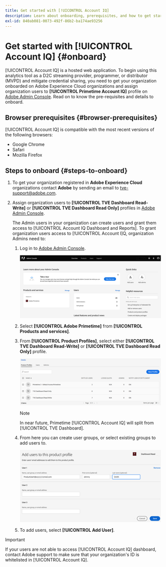 ```yaml
---
title: Get started with [!UICONTROL Account IQ]
description: Learn about onboarding, prerequisites, and how to get started using [!UICONTROL Account IQ].
exl-id: 840ab081-0073-492f-86b2-ba174ae93256
---
```

# Get started with [!UICONTROL Account IQ] {#onboard}

[!UICONTROL Account IQ] is a hosted web application. To begin using this analytics tool as a D2C streaming provider, programmer, or distributor (MVPD) and mitigate credential sharing, you need to get your organization onboarded on Adobe Experience Cloud organizations and assign organization users to **[!UICONTROL Primetime Account IQ]** profile on [Adobe Admin Console](https://adminconsole.adobe.com/). Read on to know the pre-requisites and details to onboard.

## Browser prerequisites {#browser-prerequisites}

[!UICONTROL Account IQ] is compatible with the most recent versions of the following browsers:

* Google Chrome
* Safari
* Mozilla Firefox

## Steps to onboard {#steps-to-onboard}

1. To get your organization registered in **Adobe Experience Cloud** organizations contact **Adobe** by sending an email to tve-support@adobe.com.

1. Assign organization users to **[!UICONTROL TVE Dashboard Read-Write]** or **[!UICONTROL TVE Dashboard Read Only]** profiles in [Adobe Admin Console](https://adminconsole.adobe.com/).

   The Admin users in your organization can create users and grant them access to [!UICONTROL Account IQ Dashboard and Reports]. To grant organization users access to [!UICONTROL Account I]Q, organization Admins need to:

    1. Log in to [Adobe Admin Console](https://adminconsole.adobe.com/).


        ![](assets/admin-console.png)

    1. Select **[!UICONTROL Adobe Primetime]** from **[!UICONTROL Products and services]**.

    1. From **[!UICONTROL Product Profiles]**, select either **[!UICONTROL TVE Dashboard Read-Write]** or **[!UICONTROL TVE Dashboard Read Only]** profile.

       ![](assets/product-profiles.png)

       >[!NOTE]
       >
       >In near future, Primetime [!UICONTROL Account IQ] will split from [!UICONTROL TVE Dashboard].

    1. From here you can create user groups, or select existing groups to add users to.

       ![](assets/add-users-2profile.png)

    1. To add users, select **[!UICONTROL Add User]**.

>[!IMPORTANT]
>
>If your users are not able to access [!UICONTROL Account IQ] dashboard, contact Adobe support to make sure that your organization's ID is whitelisted in [!UICONTROL Account IQ].
